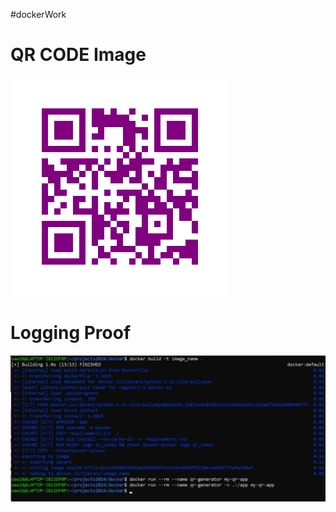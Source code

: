 #dockerWork


# QR CODE Image
![QRCODE](qr_codes/QRCode_20241101130517.png)

# Logging Proof
![Logging of QR Code creation](logging.png)